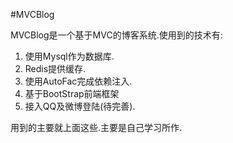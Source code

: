 #MVCBlog

MVCBlog是一个基于MVC的博客系统.使用到的技术有:  
1. 使用Mysql作为数据库.
2. Redis提供缓存.
3. 使用AutoFac完成依赖注入.
4. 基于BootStrap前端框架
5. 接入QQ及微博登陆(待完善).


用到的主要就上面这些.主要是自己学习所作.